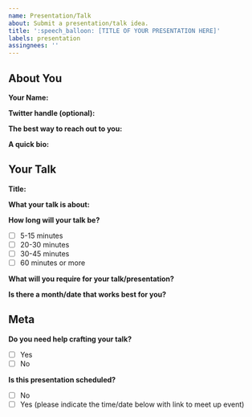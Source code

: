 ```yaml
---
name: Presentation/Talk
about: Submit a presentation/talk idea.
title: ':speech_balloon: [TITLE OF YOUR PRESENTATION HERE]'
labels: presentation
assingnees: ''
---
```


## About You

**Your Name:**

**Twitter handle (optional):** 

**The best way to reach out to you:**

**A quick bio:**

## Your Talk

**Title:**

**What your talk is about:**

**How long will your talk be?**
- [ ] 5-15 minutes
- [ ] 20-30 minutes
- [ ] 30-45 minutes
- [ ] 60 minutes or more

**What will you require for your talk/presentation?**
<!-- This can include a screen to present on, a microphone, a specific piece of equipment, etc. This may determine if one location is better suited for your presentation. -->

**Is there a month/date that works best for you?**
<!-- You can list multiple months/dates. Our usual schedule is every other Saturday in differing locations. Please let us know here if your talk is location specific. You can also just let us know if you're flexible. -->

## Meta

**Do you need help crafting your talk?**
- [ ] Yes
- [ ] No

**Is this presentation scheduled?**
- [ ] No
- [ ] Yes (please indicate the time/date below with link to meet up event)